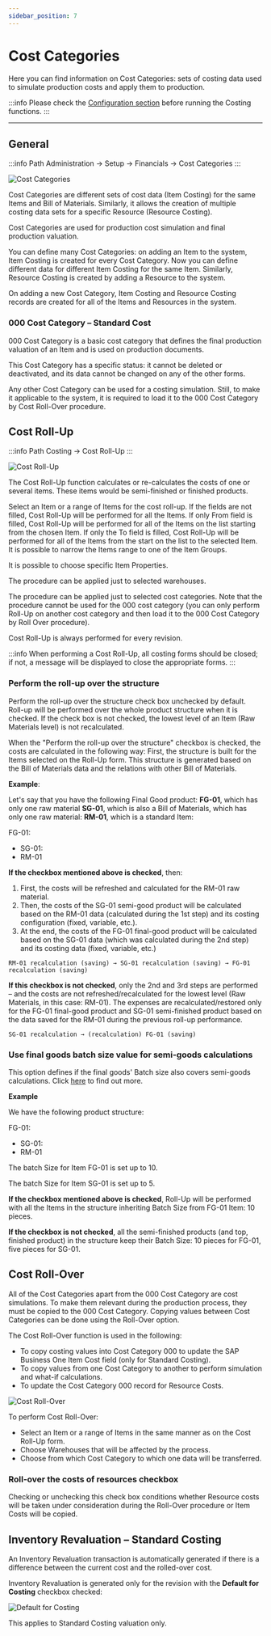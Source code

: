 ```yaml
---
sidebar_position: 7
---
```


# Cost Categories

Here you can find information on Cost Categories: sets of costing data used to simulate production costs and apply them to production.

:::info
    Please check the [Configuration section](./configuration/configuration.md) before running the Costing functions.
:::

---

## General

:::info Path
    Administration → Setup → Financials → Cost Categories
:::

![Cost Categories](./media/cost-categories/cost-categories.webp)

Cost Categories are different sets of cost data (Item Costing) for the same Items and Bill of Materials. Similarly, it allows the creation of multiple costing data sets for a specific Resource (Resource Costing).

Cost Categories are used for production cost simulation and final production valuation.

You can define many Cost Categories: on adding an Item to the system, Item Costing is created for every Cost Category. Now you can define different data for different Item Costing for the same Item. Similarly, Resource Costing is created by adding a Resource to the system.

On adding a new Cost Category, Item Costing and Resource Costing records are created for all of the Items and Resources in the system.

### 000 Cost Category – Standard Cost

000 Cost Category is a basic cost category that defines the final production valuation of an Item and is used on production documents.

This Cost Category has a specific status: it cannot be deleted or deactivated, and its data cannot be changed on any of the other forms.

Any other Cost Category can be used for a costing simulation. Still, to make it applicable to the system, it is required to load it to the 000 Cost Category by Cost Roll-Over procedure.

## Cost Roll-Up

:::info Path
    Costing → Cost Roll-Up
:::

![Cost Roll-Up](./media/cost-categories/cost-roll-up.webp)

The Cost Roll-Up function calculates or re-calculates the costs of one or several items. These items would be semi-finished or finished products.

Select an Item or a range of Items for the cost roll-up. If the fields are not filled, Cost Roll-Up will be performed for all the Items. If only From field is filled, Cost Roll-Up will be performed for all of the Items on the list starting from the chosen Item. If only the To field is filled, Cost Roll-Up will be performed for all of the Items from the start on the list to the selected Item. It is possible to narrow the Items range to one of the Item Groups.

It is possible to choose specific Item Properties.

The procedure can be applied just to selected warehouses.

The procedure can be applied just to selected cost categories. Note that the procedure cannot be used for the 000 cost category (you can only perform Roll-Up on another cost category and then load it to the 000 Cost Category by Roll Over procedure).

Cost Roll-Up is always performed for every revision.

:::info
    When performing a Cost Roll-Up, all costing forms should be closed; if not, a message will be displayed to close the appropriate forms.
:::

### Perform the roll-up over the structure

Perform the roll-up over the structure check box unchecked by default. Roll-up will be performed over the whole product structure when it is checked. If the check box is not checked, the lowest level of an Item (Raw Materials level) is not recalculated.

When the "Perform the roll-up over the structure" checkbox is checked, the costs are calculated in the following way:
First, the structure is built for the Items selected on the Roll-Up form. This structure is generated based on the Bill of Materials data and the relations with other Bill of Materials.

**Example**:

Let's say that you have the following Final Good product: **FG-01**, which has only one raw material **SG-01**, which is also a Bill of Materials, which has only one raw material: **RM-01**, which is a standard Item:

FG-01:

- SG-01:
- RM-01

**If the checkbox mentioned above is checked**, then:

1. First, the costs will be refreshed and calculated for the RM-01 raw material.
2. Then, the costs of the SG-01 semi-good product will be calculated based on the RM-01 data (calculated during the 1st step) and its costing configuration (fixed, variable, etc.).
3. At the end, the costs of the FG-01 final-good product will be calculated based on the SG-01 data (which was calculated during the 2nd step) and its costing data (fixed, variable, etc.)

`RM-01 recalculation (saving) → SG-01 recalculation (saving) → FG-01 recalculation (saving)`

**If this checkbox is not checked**, only the 2nd and 3rd steps are performed – and the costs are not refreshed/recalculated for the lowest level (Raw Materials, in this case: RM-01). The expenses are recalculated/restored only for the FG-01 final-good product and SG-01 semi-finished product based on the data saved for the RM-01 during the previous roll-up performance.

`SG-01 recalculation → (recalculation) FG-01 (saving)`

### Use final goods batch size value for semi-goods calculations

This option defines if the final goods' Batch size also covers semi-goods calculations. Click [here](./../costing-material-and-resources/item-costing/batch-size-costing.md) to find out more.

**Example**

We have the following product structure:

FG-01:

- SG-01:
- RM-01

The batch Size for Item FG-01 is set up to 10.

The batch Size for Item SG-01 is set up to 5.

**If the checkbox mentioned above is checked**, Roll-Up will be performed with all the Items in the structure inheriting Batch Size from FG-01 Item: 10 pieces.

**If the checkbox is not checked**, all the semi-finished products (and top, finished product) in the structure keep their Batch Size: 10 pieces for FG-01, five pieces for SG-01.

## Cost Roll-Over

All of the Cost Categories apart from the 000 Cost Category are cost simulations. To make them relevant during the production process, they must be copied to the 000 Cost Category. Copying values between Cost Categories can be done using the Roll-Over option.

The Cost Roll-Over function is used in the following:

- To copy costing values into Cost Category 000 to update the SAP Business One Item Cost field (only for Standard Costing).
- To copy values from one Cost Category to another to perform simulation and what-if calculations.
- To update the Cost Category 000 record for Resource Costs.

![Cost Roll-Over](./media/cost-categories/cost-roll-over.webp)

To perform Cost Roll-Over:

- Select an Item or a range of Items in the same manner as on the Cost Roll-Up form.
- Choose Warehouses that will be affected by the process.
- Choose from which Cost Category to which one data will be transferred.

### Roll-over the costs of resources checkbox

Checking or unchecking this check box conditions whether Resource costs will be taken under consideration during the Roll-Over procedure or Item Costs will be copied.

## Inventory Revaluation – Standard Costing

An Inventory Revaluation transaction is automatically generated if there is a difference between the current cost and the rolled-over cost.

Inventory Revaluation is generated only for the revision with the **Default for Costing** checkbox checked:

![Default for Costing](./media/cost-categories/default-for-costing.webp)

This applies to Standard Costing valuation only.
